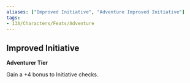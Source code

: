 ```yaml
---
aliases: ["Improved Initiative", "Adventure Improved Initiative"]
tags:
- 13A/Characters/Feats/Adventure
---
```


## Improved Initiative

**Adventurer Tier**

Gain a +4 bonus to Initiative checks.

